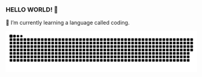 ### HELLO WORLD! 👋

🌱 I’m currently learning a language called coding.

<picture>
  <source media="(prefers-color-scheme: dark)" srcset="https://raw.githubusercontent.com/ug1004/ug1004/output/github-contribution-grid-snake-dark.svg">
  <source media="(prefers-color-scheme: light)" srcset="https://raw.githubusercontent.com/ug1004/ug1004/output/github-contribution-grid-snake.svg">
  <img alt="github contribution grid snake animation" src="https://raw.githubusercontent.com/ug1004/ug1004/output/github-contribution-grid-snake.svg">
</picture>


<!--
**ug1004/ug1004** is a ✨ _special_ ✨ repository because its `README.md` (this file) appears on your GitHub profile.

Here are some ideas to get you started:

- 🔭 I’m currently working on ...
- 🌱 I’m currently learning ...
- 👯 I’m looking to collaborate on ...
- 🤔 I’m looking for help with ...
- 💬 Ask me about ...
- 📫 How to reach me: ...
- 😄 Pronouns: ...
- ⚡ Fun fact: ...
-->
